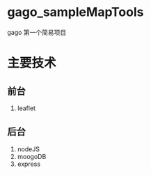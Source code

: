# gago_sampleMapTools
gago 第一个简易项目

# 主要技术
## 前台 ##
1. leaflet

## 后台 ##
1. nodeJS
2. moogoDB
3. express
